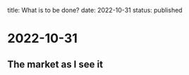 title: What is to be done?
date: 2022-10-31
status: published

# 2022-10-31
## The market as I see it

